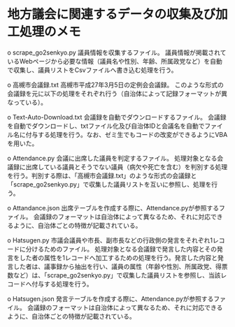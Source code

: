 # 地方議会に関連するデータの収集及び加工処理のメモ

o scrape_go2senkyo.py
議員情報を収集するファイル。
議員情報が掲載されているWebページから必要な情報（議員名や性別、年齢、所属政党など）を自動で収集し、議員リストをCsvファイルへ書き込む処理を行う。

o 高槻市会議録.txt
高槻市平成27年3月5日の定例会会議録。
このような形式の会議録を元に以下の処理をそれぞれ行う（自治体によって記録フォーマットが異なっている）。

o Text-Auto-Download.txt
会議録を自動でダウンロードするファイル。
会議録を自動でダウンロードし、txtファイル化及び自治体IDと会議名を自動でファイル名に付与する処理を行う。なお、ゼミ生でもコードの改変ができるようにVBAを用いた。

o Attendance.py
会議に出席した議員を判定するファイル。
処理対象となる会議録に出席している議員とそうでない議員（病欠や死亡を含む）を判別する処理を行う。判別する際は、「高槻市会議録.txt」のような形式の会議録と「scrape_go2senkyo.py」で収集した議員リストを互いに参照し、処理を行う。

o Attandance.json
出席テーブルを作成する際に、Attendance.pyが参照するファイル。
会議録のフォーマットは自治体によって異なるため、それに対応できるように、自治体ごとの特徴が記載されている。

o Hatsugen.py
市議会議員や市長、副市長などの行政側の発言をそれぞれ1レコードに分けるためのファイル。
処理対象となる会議録で発言した内容とその発言をした者の属性を1レコードへ加工するための処理を行う。発言した内容と発言した者は、議事録から抽出を行い、議員の属性（年齢や性別、所属政党、得票数など）は、「scrape_go2senkyo.py」で収集した議員リストを参照し、当該レコードへ付与する処理を行う。

o Hatsugen.json
発言テーブルを作成する際に、Attendance.pyが参照するファイル。
会議録のフォーマットは自治体によって異なるため、それに対応できるように、自治体ごとの特徴が記載されている。

